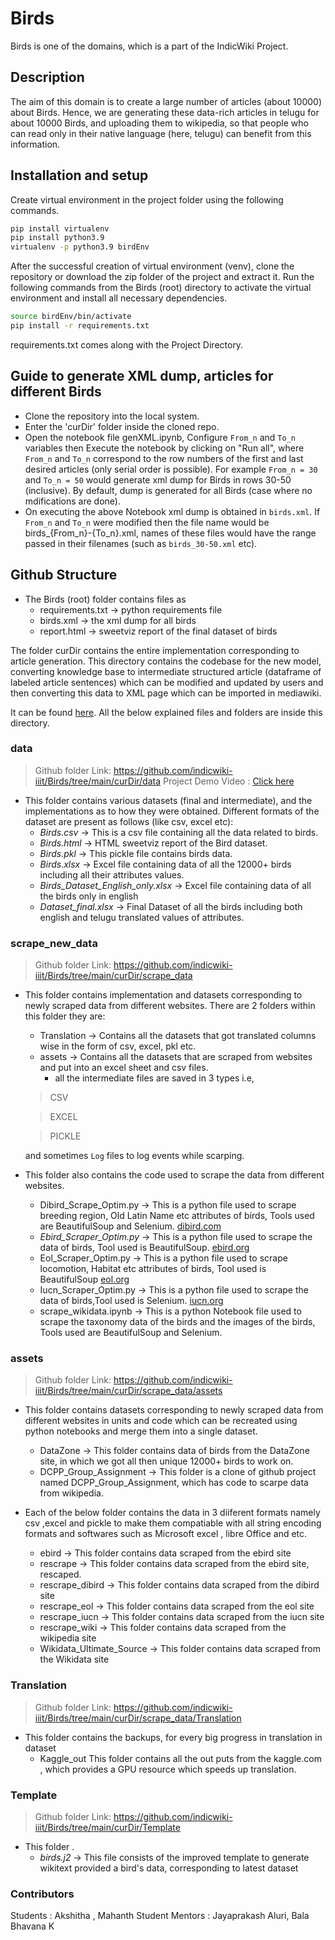 # Birds

Birds is one of the domains, which is a part of the IndicWiki Project.

## Description

The aim of this domain is to create a large number of articles (about 10000) about Birds. Hence, we are generating these data-rich articles in telugu for about 10000 Birds, and uploading them to wikipedia, so that people who can read only in their native language (here, telugu) can benefit from this information.

## Installation and setup

Create virtual environment in the project folder using the following commands.

```bash
pip install virtualenv
pip install python3.9 
virtualenv -p python3.9 birdEnv
```

After the successful creation of virtual environment (venv), clone the repository or download the zip folder of the project and extract it. Run the following commands from the Birds (root) directory to activate the virtual environment and install all necessary dependencies.

```bash
source birdEnv/bin/activate
pip install -r requirements.txt
```

requirements.txt comes along with the Project Directory.

## Guide to generate XML dump, articles for different Birds

- Clone the repository into the local system.
- Enter the 'curDir' folder inside the cloned repo.
- Open the notebook file genXML.ipynb, Configure `From_n` and `To_n` variables then Execute the notebook by clicking on "Run all", where `From_n` and `To_n` correspond to the row numbers of the first and last desired articles (only serial order is possible). For example `From_n = 30` and `To_n = 50` would generate xml dump for Birds in rows 30-50 (inclusive). By default, dump is generated for all Birds (case where no mdifications are done).
- On executing the above Notebook xml dump is obtained in `birds.xml`. If `From_n` and `To_n` were modified then the file name would be birds_{From_n}-{To_n}.xml, names of these files would have the range passed in their filenames (such as `birds_30-50.xml` etc).

## Github Structure

- The Birds (root) folder contains files as
  - requirements.txt  → python requirements file
  - birds.xml   → the xml dump for all birds
  - report.html   → sweetviz report of the final dataset of birds

The folder curDir contains the entire implementation corresponding to article generation. This directory contains the codebase for the new model, converting knowledge base to intermediate structured article (dataframe of labeled article sentences) which can be modified and updated by users and then converting this data to XML page which can be imported in mediawiki.

It can be found [here](https://github.com/indicwiki-iiit/Birds/tree/main/curDir). All the below explained files and folders are inside this directory.

### data


> Github folder Link: <https://github.com/indicwiki-iiit/Birds/tree/main/curDir/data>
> Project Demo Video : [Click here](https://www.youtube.com/watch?v=NR27ezvJV_4)

- This folder contains various datasets (final and intermediate), and the implementations as to how they were obtained. Different formats of the dataset are present as follows (like csv, excel etc):
  - _Birds.csv_  → This is a csv file containing all the data related to birds.
  - _Birds.html_  → HTML sweetviz report of the Bird dataset.
  - _Birds.pkl_  → This pickle file contains birds data.
  - _Birds.xlsx_  → Excel file containing data of all the 12000+ birds including all their attributes values.
  - _Birds\_Dataset\_English\_only.xlsx_  → Excel file containing data of all the birds only in english
  - _Dataset\_final.xlsx_     → Final Dataset of all the birds including both english and telugu translated values of attributes.

### scrape_new_data

> Github folder Link: <https://github.com/indicwiki-iiit/Birds/tree/main/curDir/scrape_data>

- This folder contains implementation and datasets corresponding to newly scraped data from different websites. There are 2 folders within this folder they are:

  - Translation  → Contains all the datasets that got translated columns wise in the form of csv, excel, pkl etc.
  - assets   → Contains all the datasets that are scraped from websites and put into an excel sheet and csv files.
    - all the intermediate files are saved in 3 types i.e,
   
   > CSV
   
   > EXCEL
   
   > PICKLE
  
  and sometimes `Log` files to log events while scarping.

- This folder also contains the code used to scrape the data from different websites.
  - Dibird\_Scrape\_Optim.py   → This is a python file used to scrape breeding region, Old Latin Name etc attributes of birds, Tools used are BeautifulSoup and Selenium. [dibird.com](https://dibird.com/)
  - _Ebird\_Scraper\_Optim.py_  → This is a python file used to scrape the data of birds, Tool used is BeautifulSoup. [ebird.org](https://ebird.org/home)
  - Eol\_Scraper\_Optim.py   → This is a python file used to scrape locomotion, Habitat etc attributes of birds, Tool used is BeautifulSoup [eol.org](https://eol.org/)
  - Iucn_Scraper_Optim.py   → This is a python file used to scrape the data of birds,Tool used is Selenium. [iucn.org](https://www.iucn.org/)
  - scrape_wikidata.ipynb   → This is a python Notebook file used to scrape the taxonomy data of the birds and the images of the birds, Tools used are BeautifulSoup and Selenium.
  
  
### assets

> Github folder Link: <https://github.com/indicwiki-iiit/Birds/tree/main/curDir/scrape_data/assets>

- This folder contains datasets corresponding to newly scraped data from different websites in units and code which can be recreated using python notebooks and merge them into a single dataset.
	- DataZone → This folder contains data of birds from the DataZone site, in which we got all then unique 12000+ birds to work on.
	- DCPP_Group_Assignment → This folder is a clone of github project named DCPP_Group_Assignment, which has code to scarpe data from wikipedia.

- Each of the below folder contains the data in 3 diiferent  formats namely csv ,excel and pickle to make them compatiable with all string encoding formats and softwares such as Microsoft excel , libre Office and etc.

	- ebird → This folder contains data scraped from the ebird site
	- rescrape → This folder contains data scraped from the ebird site, rescaped. 
	- rescrape_dibird → This folder contains data scraped from the dibird site
	- rescrape_eol → This folder contains data scraped from the eol site
	- rescrape_iucn → This folder contains data scraped from the iucn site
	- rescrape_wiki → This folder contains data scraped from the wikipedia site
	- Wikidata_Ultimate_Source → This folder contains data scraped from the Wikidata site


### Translation

> Github folder Link: <https://github.com/indicwiki-iiit/Birds/tree/main/curDir/scrape_data/Translation>

- This folder contains the backups, for every big progress in translation in dataset
	- Kaggle_out This folder contains all the out puts from the kaggle.com , which provides a GPU resource which speeds up translation.

### Template

> Github folder Link: <https://github.com/indicwiki-iiit/Birds/tree/main/curDir/Template>

- This folder .
  - _birds.j2_  → This file consists of the improved template to generate wikitext provided a bird's data, corresponding to latest dataset

### Contributors

Students : Akshitha , Mahanth
Student Mentors : Jayaprakash Aluri, Bala Bhavana K